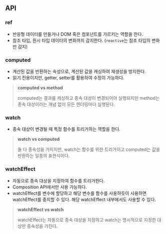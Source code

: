 ## API

### ref

- 반응형 데이터를 만들거나 DOM 혹은 컴포넌트를 가르키는 역할을 한다.
- 참조 타입, 원시 타입 데이터의 변화까지 감지한다. (`reactive`는 참조 타입의 변화만 감지)

### computed

- 계산된 값을 반환하는 속성으로, 계산된 값을 캐싱하여 재생성을 방지한다.
- 읽기 전용이지만, getter, setter를 활용하여 수정이 가능하다.

> **computed vs method**
>
> computed는 결과를 캐싱하고 종속 대상이 변경되어야 실행되지만 method는 종속 대상이라는 개념 없이 모든 렌더링마다 실행된다.

### watch

- 종속 대상이 변경될 때 특정 함수를 트리거하는 역할을 한다.

> **watch vs computed**
>
> 둘 다 종속성을 가지지만, watch는 함수를 위한 트리거이고 computed는 값을 반환하는 일종의 표현식이다.

### watchEffect

- 자동으로 종속 대상을 지정하여 함수를 트리거한다.
- Composition API에서만 사용 가능하다.
- watchEffect를 변수에 할당하고 해당 변수를 함수를 사용하듯이 사용하면 watchEffect를 중지할 수 있다. 해당 watchEffect 내부에서도 사용할 수 있다.

> **watchEffect vs watch**
>
> watchEffect는 자동으로 종속 대상을 지정하고 watch는 명시적으로 지정한 대상만 종속성을 가진다.
